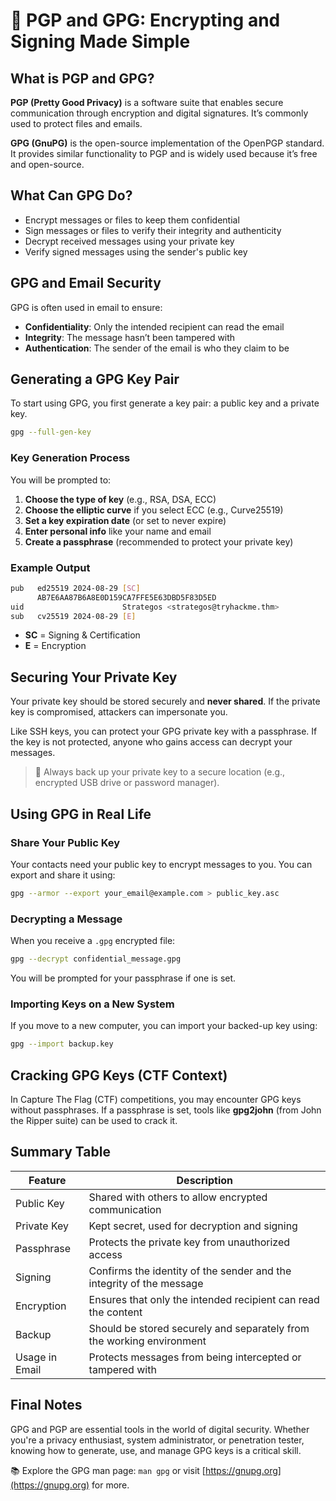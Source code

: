 # 📝 PGP and GPG: Encrypting and Signing Made Simple

## What is PGP and GPG?

**PGP (Pretty Good Privacy)** is a software suite that enables secure communication through encryption and digital signatures. It’s commonly used to protect files and emails.

**GPG (GnuPG)** is the open-source implementation of the OpenPGP standard. It provides similar functionality to PGP and is widely used because it’s free and open-source.

## What Can GPG Do?

- Encrypt messages or files to keep them confidential
- Sign messages or files to verify their integrity and authenticity
- Decrypt received messages using your private key
- Verify signed messages using the sender's public key

## GPG and Email Security

GPG is often used in email to ensure:
- **Confidentiality**: Only the intended recipient can read the email
- **Integrity**: The message hasn’t been tampered with
- **Authentication**: The sender of the email is who they claim to be

## Generating a GPG Key Pair

To start using GPG, you first generate a key pair: a public key and a private key.

```bash
gpg --full-gen-key
```

### Key Generation Process
You will be prompted to:
1. **Choose the type of key** (e.g., RSA, DSA, ECC)
2. **Choose the elliptic curve** if you select ECC (e.g., Curve25519)
3. **Set a key expiration date** (or set to never expire)
4. **Enter personal info** like your name and email
5. **Create a passphrase** (recommended to protect your private key)

### Example Output
```bash
pub   ed25519 2024-08-29 [SC]
      AB7E6AA87B6A8E0D159CA7FFE5E63DBD5F83D5ED
uid                      Strategos <strategos@tryhackme.thm>
sub   cv25519 2024-08-29 [E]
```

- **SC** = Signing & Certification
- **E** = Encryption

## Securing Your Private Key

Your private key should be stored securely and **never shared**. If the private key is compromised, attackers can impersonate you.

Like SSH keys, you can protect your GPG private key with a passphrase. If the key is not protected, anyone who gains access can decrypt your messages.

> 🔐 Always back up your private key to a secure location (e.g., encrypted USB drive or password manager).

## Using GPG in Real Life

### Share Your Public Key
Your contacts need your public key to encrypt messages to you. You can export and share it using:

```bash
gpg --armor --export your_email@example.com > public_key.asc
```

### Decrypting a Message

When you receive a `.gpg` encrypted file:

```bash
gpg --decrypt confidential_message.gpg
```

You will be prompted for your passphrase if one is set.

### Importing Keys on a New System

If you move to a new computer, you can import your backed-up key using:

```bash
gpg --import backup.key
```

## Cracking GPG Keys (CTF Context)

In Capture The Flag (CTF) competitions, you may encounter GPG keys without passphrases. If a passphrase is set, tools like **gpg2john** (from John the Ripper suite) can be used to crack it.

## Summary Table

| Feature               | Description                                                                 |
|-----------------------|-----------------------------------------------------------------------------|
| Public Key            | Shared with others to allow encrypted communication                         |
| Private Key           | Kept secret, used for decryption and signing                                |
| Passphrase            | Protects the private key from unauthorized access                           |
| Signing               | Confirms the identity of the sender and the integrity of the message        |
| Encryption            | Ensures that only the intended recipient can read the content               |
| Backup                | Should be stored securely and separately from the working environment       |
| Usage in Email        | Protects messages from being intercepted or tampered with                   |

## Final Notes

GPG and PGP are essential tools in the world of digital security. Whether you're a privacy enthusiast, system administrator, or penetration tester, knowing how to generate, use, and manage GPG keys is a critical skill.

📚 Explore the GPG man page: `man gpg` or visit [https://gnupg.org](https://gnupg.org) for more.
